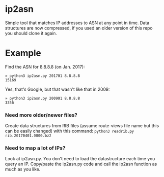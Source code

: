 # ip2asn
Simple tool that matches IP addresses to ASN at any point in time.
Data structures are now compressed, if you used an older version of this repo you should clone it again.

# Example
Find the ASN for 8.8.8.8 (on Jan. 2017):
```
» python3 ip2asn.py 201701 8.8.8.8
15169
```
Yes, that's Google, but that wasn't like that in 2009:
```
» python3 ip2asn.py 200901 8.8.8.8
3356
```

### Need more older/newer files?
Create data structures from RIB files (assume route-views file name but this can be easily changed) with this command:
``python3 readrib.py rib.20170401.0000.bz2``

### Need to map a lot of IPs?
Look at ip2asn.py. You don't need to load the datastructure each time you query an IP. Copy/paste the ip2asn.py code and call the ip2asn function as much as you like.
